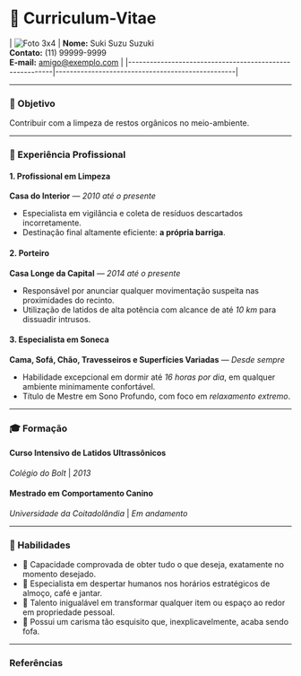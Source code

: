 # :feet: Curriculum-Vitae

| ![Foto 3x4](https://github.com/user-attachments/assets/16ec4039-1082-4a98-9838-59a2f23cffea) | **Nome:** Suki Suzu Suzuki  
**Contato:** (11) 99999-9999  
**E-mail:** amigo@exemplo.com |
|---------------------------------------------------------|--------------------------------------------------|

---
### :fork_and_knife: Objetivo
Contribuir com a limpeza de restos orgânicos no meio-ambiente.

---
### :briefcase: Experiência Profissional

#### 1. **Profissional em Limpeza**
**Casa do Interior** — *2010 até o presente*  
- Especialista em vigilância e coleta de resíduos descartados incorretamente.  
- Destinação final altamente eficiente: **a própria barriga**.

#### 2. **Porteiro**
**Casa Longe da Capital** — *2014 até o presente*  
- Responsável por anunciar qualquer movimentação suspeita nas proximidades do recinto.  
- Utilização de latidos de alta potência com alcance de até *10 km* para dissuadir intrusos.  

#### 3. **Especialista em Soneca**
**Cama, Sofá, Chão, Travesseiros e Superfícies Variadas** — *Desde sempre*  
- Habilidade excepcional em dormir até *16 horas por dia*, em qualquer ambiente minimamente confortável.  
- Título de Mestre em Sono Profundo, com foco em *relaxamento extremo*.  

---

### :mortar_board: Formação

#### Curso Intensivo de Latidos Ultrassônicos  
*Colégio do Bolt* | *2013*

#### Mestrado em Comportamento Canino  
*Universidade da Coitadolândia* | *Em andamento*

--- 
### :pushpin: Habilidades
- :feet: Capacidade comprovada de obter tudo o que deseja, exatamente no momento desejado.
- :feet: Especialista em despertar humanos nos horários estratégicos de almoço, café e jantar.
- :feet: Talento inigualável em transformar qualquer item ou espaço ao redor em propriedade pessoal.
- :feet: Possui um carisma tão esquisito que, inexplicavelmente, acaba sendo fofa.

---
### Referências
